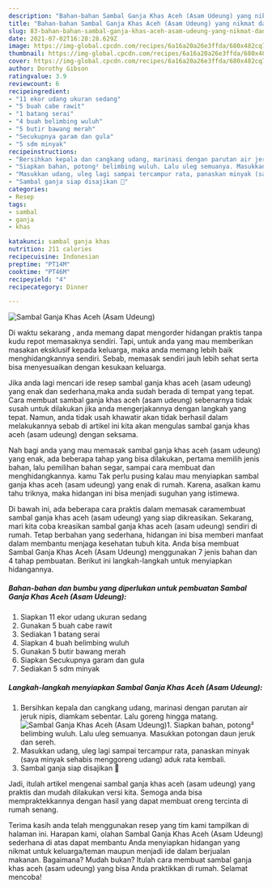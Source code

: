 ```yaml
---
description: "Bahan-bahan Sambal Ganja Khas Aceh (Asam Udeung) yang nikmat dan Mudah Dibuat"
title: "Bahan-bahan Sambal Ganja Khas Aceh (Asam Udeung) yang nikmat dan Mudah Dibuat"
slug: 83-bahan-bahan-sambal-ganja-khas-aceh-asam-udeung-yang-nikmat-dan-mudah-dibuat
date: 2021-07-02T16:28:28.629Z
image: https://img-global.cpcdn.com/recipes/6a16a20a26e3ffda/680x482cq70/sambal-ganja-khas-aceh-asam-udeung-foto-resep-utama.jpg
thumbnail: https://img-global.cpcdn.com/recipes/6a16a20a26e3ffda/680x482cq70/sambal-ganja-khas-aceh-asam-udeung-foto-resep-utama.jpg
cover: https://img-global.cpcdn.com/recipes/6a16a20a26e3ffda/680x482cq70/sambal-ganja-khas-aceh-asam-udeung-foto-resep-utama.jpg
author: Dorothy Gibson
ratingvalue: 3.9
reviewcount: 6
recipeingredient:
- "11 ekor udang ukuran sedang"
- "5 buah cabe rawit"
- "1 batang serai"
- "4 buah belimbing wuluh"
- "5 butir bawang merah"
- "Secukupnya garam dan gula"
- "5 sdm minyak"
recipeinstructions:
- "Bersihkan kepala dan cangkang udang, marinasi dengan parutan air jeruk nipis, diamkam sebentar. Lalu goreng hingga matang."
- "Siapkan bahan, potong² belimbing wuluh. Lalu uleg semuanya. Masukkan potongan daun jeruk dan sereh."
- "Masukkan udang, uleg lagi sampai tercampur rata, panaskan minyak (saya minyak sehabis menggoreng udang) aduk rata kembali."
- "Sambal ganja siap disajikan 🥰"
categories:
- Resep
tags:
- sambal
- ganja
- khas

katakunci: sambal ganja khas 
nutrition: 211 calories
recipecuisine: Indonesian
preptime: "PT14M"
cooktime: "PT46M"
recipeyield: "4"
recipecategory: Dinner

---
```



![Sambal Ganja Khas Aceh (Asam Udeung)](https://img-global.cpcdn.com/recipes/6a16a20a26e3ffda/680x482cq70/sambal-ganja-khas-aceh-asam-udeung-foto-resep-utama.jpg)

Di waktu  sekarang , anda memang dapat mengorder hidangan praktis tanpa kudu repot memasaknya sendiri. Tapi, untuk anda yang mau memberikan masakan eksklusif kepada keluarga, maka anda memang lebih baik menghidangkannya sendiri. Sebab, memasak sendiri jauh lebih sehat serta bisa menyesuaikan dengan kesukaan keluarga.

Jika anda lagi mencari ide resep sambal ganja khas aceh (asam udeung) yang enak dan sederhana,maka anda sudah berada di tempat yang tepat. Cara membuat sambal ganja khas aceh (asam udeung)  sebenarnya tidak susah untuk dilakukan jika anda mengerjakannya dengan langkah yang tepat. Namun, anda tidak usah khawatir akan tidak berhasil dalam melakukannya 
sebab di artikel ini kita akan mengulas sambal ganja khas aceh (asam udeung) dengan seksama.  



Nah bagi anda yang mau memasak sambal ganja khas aceh (asam udeung) yang enak, ada beberapa tahap yang bisa dilakukan, pertama memilih jenis bahan, lalu pemilihan bahan segar, sampai cara membuat dan menghidangkannya. kamu Tak perlu pusing kalau mau menyiapkan sambal ganja khas aceh (asam udeung) yang enak di rumah. Karena, asalkan kamu  tahu triknya, maka hidangan ini bisa menjadi suguhan yang istimewa.

Di bawah ini, ada beberapa cara praktis  dalam memasak caramembuat sambal ganja khas aceh (asam udeung) yang siap dikreasikan. Sekarang, mari kita coba kreasikan sambal ganja khas aceh (asam udeung) sendiri di rumah. Tetap berbahan yang sederhana, hidangan ini bisa memberi manfaat dalam membantu menjaga kesehatan tubuh kita. Anda bisa membuat Sambal Ganja Khas Aceh (Asam Udeung) menggunakan 7 jenis bahan dan 4 tahap pembuatan. Berikut ini langkah-langkah untuk menyiapkan hidangannya.

<!--inarticleads1-->

##### Bahan-bahan dan bumbu yang diperlukan untuk pembuatan Sambal Ganja Khas Aceh (Asam Udeung):

1. Siapkan 11 ekor udang ukuran sedang
1. Gunakan 5 buah cabe rawit
1. Sediakan 1 batang serai
1. Siapkan 4 buah belimbing wuluh
1. Gunakan 5 butir bawang merah
1. Siapkan Secukupnya garam dan gula
1. Sediakan 5 sdm minyak




<!--inarticleads2-->

##### Langkah-langkah menyiapkan Sambal Ganja Khas Aceh (Asam Udeung):

1. Bersihkan kepala dan cangkang udang, marinasi dengan parutan air jeruk nipis, diamkam sebentar. Lalu goreng hingga matang.
<img src="https://img-global.cpcdn.com/steps/10e7443a0a1c347d/160x128cq70/sambal-ganja-khas-aceh-asam-udeung-langkah-memasak-1-foto.jpg" alt="Sambal Ganja Khas Aceh (Asam Udeung)">1. Siapkan bahan, potong² belimbing wuluh. Lalu uleg semuanya. Masukkan potongan daun jeruk dan sereh.
1. Masukkan udang, uleg lagi sampai tercampur rata, panaskan minyak (saya minyak sehabis menggoreng udang) aduk rata kembali.
1. Sambal ganja siap disajikan 🥰




Jadi, itulah artikel mengenai  sambal ganja khas aceh (asam udeung)  yang praktis dan mudah dilakukan versi kita. Semoga anda bisa mempraktekkannya dengan hasil yang dapat membuat oreng tercinta di rumah senang. 

Terima kasih anda telah menggunakan resep yang tim kami tampilkan di halaman ini. Harapan kami, olahan  Sambal Ganja Khas Aceh (Asam Udeung) sederhana di atas dapat membantu Anda menyiapkan hidangan yang nikmat untuk keluarga/teman maupun menjadi ide dalam berjualan makanan. Bagaimana? Mudah bukan? Itulah cara membuat sambal ganja khas aceh (asam udeung) yang bisa Anda praktikkan di rumah. Selamat mencoba!


